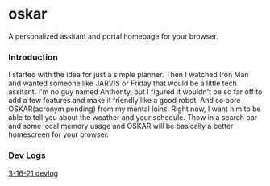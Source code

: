 # oskar
A personalized assitant and portal homepage for your browser.



### Introduction
I started with the idea for just a simple planner. Then I watched Iron Man and wanted someone like JARVIS or Friday that would be a little tech assitant. I'm no guy named Anthonty, but I figured it wouldn't be so far off to add a few features and make it friendly like a good robot. And so bore OSKAR(acronym pending) from my mental loins. Right now, I want him to be able to tell you about the weather and your schedule. Thow in a search bar and some local memory usage and OSKAR will be basically a better homescreen for your browser.



### Dev Logs

[3-16-21 devlog](https://github.com/lucasBRYG/oskar/blob/main/assets/devlog/3-16-21.md)

